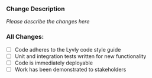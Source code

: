 ### Change Description

_Please describe the changes here_

### All Changes:

* [ ] Code adheres to the Lyvly code style guide
* [ ] Unit and integration tests written for new functionality
* [ ] Code is immediately deployable
* [ ] Work has been demonstrated to stakeholders
